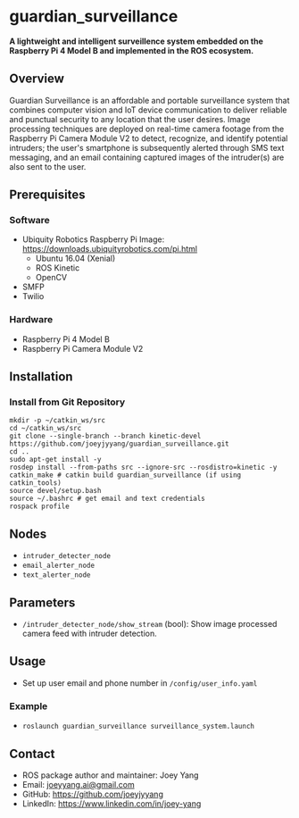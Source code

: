 # guardian_surveillance
**A lightweight and intelligent surveillence system embedded on the Raspberry Pi 4 Model B and implemented in the ROS ecosystem.**

## Overview
Guardian Surveillance is an affordable and portable surveillance system that combines computer vision and IoT device communication to deliver reliable and punctual security to any location that the user desires. Image processing techniques are deployed on real-time camera footage from the Raspberry Pi Camera Module V2 to detect, recognize, and identify potential intruders; the user's smartphone is subsequently alerted through SMS text messaging, and an email containing captured images of the intruder(s) are also sent to the user.

## Prerequisites
### Software
- Ubiquity Robotics Raspberry Pi Image: https://downloads.ubiquityrobotics.com/pi.html
	- Ubuntu 16.04 (Xenial)
	- ROS Kinetic
	- OpenCV
- SMFP
- Twilio 
### Hardware
- Raspberry Pi 4 Model B
- Raspberry Pi Camera Module V2

## Installation
### Install from Git Repository
```
mkdir -p ~/catkin_ws/src
cd ~/catkin_ws/src
git clone --single-branch --branch kinetic-devel https://github.com/joeyjyyang/guardian_surveillance.git
cd .. 
sudo apt-get install -y
rosdep install --from-paths src --ignore-src --rosdistro=kinetic -y
catkin_make # catkin build guardian_surveillance (if using catkin_tools)
source devel/setup.bash
source ~/.bashrc # get email and text credentials
rospack profile
```

## Nodes
- `intruder_detecter_node`
- `email_alerter_node`
- `text_alerter_node`

## Parameters
- `/intruder_detecter_node/show_stream` (bool): Show image processed camera feed with intruder detection.

## Usage
- Set up user email and phone number in `/config/user_info.yaml`
### Example 
- `roslaunch guardian_surveillance surveillance_system.launch`

## Contact
- ROS package author and maintainer: Joey Yang
- Email: joeyyang.ai@gmail.com
- GitHub: https://github.com/joeyjyyang
- LinkedIn: https://www.linkedin.com/in/joey-yang

